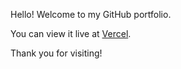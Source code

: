 Hello! Welcome to my GitHub portfolio.

You can view it live at <a href="https://portfolio-two-eosin-97.vercel.app/">Vercel</a>.

Thank you for visiting!
